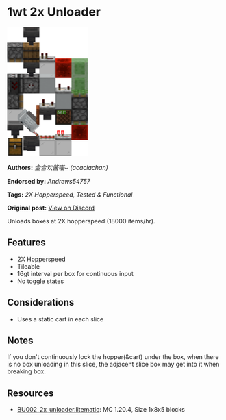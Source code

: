 # 1wt 2x Unloader
<img alt="area_render_59_.png" src="images/area_render_59_.png?raw=1" height="300px">

**Authors:** *金合欢酱喵~ (acaciachan)*

**Endorsed by:** *Andrews54757*

**Tags:** *2X Hopperspeed, Tested & Functional*

**Original post:** [View on Discord](https://discord.com/channels/1375556143186837695/1388317019501363371)

Unloads boxes at 2X hopperspeed (18000 items/hr).
## Features
- 2X Hopperspeed
- Tileable
- 16gt interval per box for continuous input
- No toggle states
## Considerations
- Uses a static cart in each slice
## Notes
If you don't continuously lock the hopper(&cart) under the box, when there is no box unloading in this slice, the adjacent slice box may get into it when breaking box.

## Resources
- [BU002_2x_unloader.litematic](attachments/BU002_2x_unloader.litematic): MC 1.20.4, Size 1x8x5 blocks
